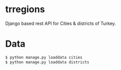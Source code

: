 # trregions
Django based rest API for Cities & districts of Turkey.


# Data

```bash
$ python manage.py loaddata cities
$ python manage.py loaddata districts
```